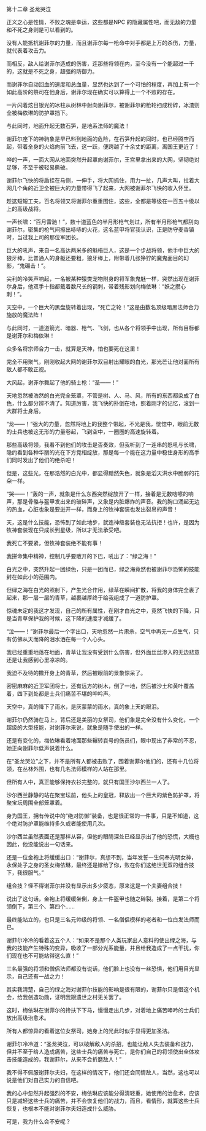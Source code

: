 第十二章 圣龙哭泣


正义之心是性情，不败之魂是幸运，这些都是NPC 的隐藏属性吧，而无敌的力量和不死之身则是可以看到的。

没有人能抵抗谢菲尔的力量，而且谢菲尔每一枪命中对手都是上万的杀伤，力量，就代表着攻击力。

而相反，敌人给谢菲尔造成的伤害，连那些将领在内，至今没有一个能超过一千的，这就是不死之身，超强的防御力。

而谢菲尔自动回血的速度和总血量，显然也达到了一个可怕的程度，再加上有一个如此高阶的祭司在他身后，谢菲尔现在确实可以算得上一个不败的存在。

一片闪着炫目银光的冰柱从树林中射向谢菲尔，被谢菲尔的枪轮扫成粉碎，冰渣则全被梅依琳的防护罩挡下。

与此同时，地面升起无数石笋，是地系法师的魔法！

谢菲尔座下的神驹象是早已料到地面的危险，在石笋升起的同时，也已经腾空而起，带着全身的火焰向前飞去，这一跃，便跨越了十余丈的距离，离国王更近了！

哗的一声，一面大网从地面突然升起罩向谢菲尔，王宫里拿出来的大网，坚韧绝对足够，不至于被轻易撕破。

谢菲尔飞快的将盾挂在马侧，一伸手，将大网抓住，用力一扯，几声大叫，拉着大网几个角的近卫全被巨大的力量带得飞了起来，大网被谢菲尔飞快的收入怀里。

趁这短短工夫，百名将领又将谢菲尔重重围住，这些，全都是等级在一百五十级以上的高级战将。

一声长啸：“百月雷驰！”，数十道蓝色的半月形枪气划过，所有半月形枪气都刮向谢菲尔，密集的枪气间擦出哧哧的火花，这名蓝甲将官我认识，正是防守麦香镇时，当过我上司的那位军团长。

巨大的吼声，来自一名高达两米多的魁梧巨人，这是一个步战将领，他手中巨大的狼牙棒，比普通人的身躯还要粗，狼牙棒上，附带着几张狰狞的魔鬼面目的幻影，“鬼碾击！”。

尖利的冷笑声响起，一名被某种猿类宠物附身的将军象鬼魅一样，突然出现在谢菲尔身后，他双手十指都戴着数尺长的钢刺，带着残影划向梅依琳：“妖之攒心刺！”。

天空中，一个巨大的黑盘旋转着出现，“死亡之轮！”这是由数名顶级暗黑法师合力施放的魔法阵！

与此同时，一道道箭光、暗器、枪气、飞剑，也从各个将领手中出现，所有目标都是谢菲尔和梅依琳！

众多名将宗师合力一击，就算是天神，怕也要死在这里！

完全不用聚气，刚刚收起大网的谢菲尔双目射出耀眼的白光，那光芒让他对面所有敌人都不敢正视。

大风起，谢菲尔舞起了他的骑士枪：“圣——！”

天地忽然被浩然的白光完全笼罩，不管是树、人、马、风，所有的东西都染成了白色，什么都分辨不清了。知道厉害，我飞快的扑倒在地，照着刚才的记忆，滚到一大群将士身后。

“龙——！”强大的力量，忽然将地上的我整个带起，不光是我，恍惚中，眼前无数的士兵也被这无形的力量卷起，飞到空中，一圈圈的高速旋转着。

那些高级将领，我看不到他们的攻击是否奏效，但我听到了一连串的怒吼与长啸，隐约看到各种华丽的光在下方竞相绽放，那是每一个能在这力量中稳住身形的高手们同时发出了他们的绝杀吧！

但是，这些光，在那浩然的白光中，都显得黯然失色，就象是滔天洪水中脆弱的花朵一样。

“哭——！”轰的一声，就象是什么东西突然绽放开了一样，接着是无数喀嚓的响声，那是骨骼与盔甲发出来的破碎声，又象是内脏爆炸的声音。我的胸口涌起无边的热血，心脏也象是要迸开一样，而身上的牧神套装也发出裂帛的声音！

天，这是什么技能，恐怖到了如此地步，就连神级套装也无法抗拒！也许，是因为牧神套装现在只成长到星级，所以才无法承受吧。

我死亡不要紧，但牧神套装绝不能有事！

我拼命集中精神，控制几乎要散开的下巴，吼出了：“绿之海！”

白光之中，突然升起一团绿色，只是一团而已，绿之海竟然也被谢菲尔恐怖的技能封在如此小的范围内。

但绿之海在白光的照射下，产生光合作用，绿草在瞬间扩散，将我的身体完全裹了起来，那一层一层的青草，越裹越厚终于给我组成了一道防护罩。

惊魂未定的我这才发现，自己的所有属性，在刚才白光之中，竟然飞快的下降，只是当青草保护我的时候，这下降的速度才减缓了。

“泣——！”谢菲尔最后一个字出口，天地忽然一片肃杀，空气中再无一点生气，只有仿佛从天而降的泪水洒在每一个人心头。

我已经重重地落在地面，青草让我没有受到什么伤害，但外面丝丝渗入的无边悲意还是让我感到心里凉凉的。

我迫不及待的撒开身上的青草，然后被眼前的景象惊呆了。

密密麻麻的近卫军团将士，还有远方的树木，倒了一地，然后被沙土和黄叶覆盖着，四下到处都是士兵们痛苦不堪的呻吟声。

天空中，真的降下了雨水，是灰蒙蒙的雨水，真的象上天的眼泪。

谢菲尔仍然骑在马上，背后还是美丽的女祭司，他们象是完全没有什么变化，一个超级的大型技能，对谢菲尔来说，就象是随手使出的一样。

还是有变化的，梅依琳看着地面那些辗转哀号的伤员们，眼中现出了非常的不忍，她正向谢菲尔低声说着什么。

在“圣龙哭泣”之下，并不是所有人都被击败了，围着谢菲尔他们的，还有十几位将领，在丛林外围，也有几名法师模样的人站在那里。

但所有人中，真正能够保持衣衫完整的，就只有国王沙尔西兰一人了。

沙尔西兰静静的站在聚宝坛前，他头上的皇冠，释放出一个巨大的紫色防护罩，将聚宝坛周围全部笼罩着。

身为国王，拥有传说中的“绝对防御”装备，也是很正常的一件事，只是不知道，这个绝对防护罩能维持多久或者能使用几次。

沙尔西兰虽然表面还是那样从容，但他的眼睛深处已经显示出了他的恐慌，大概也因此，他没能说出一句话来。

还是一位金袍上将缓缓出口：“谢菲尔，真想不到，当年发誓一生伺奉光明女神，永保处子之身的圣女梅依琳，最终还是嫁给了你，败在你们这绝世无双的组合技下，我很服气。”

组合技？怪不得谢菲尔并没有显示出多少疲态，原来这是一个夫妻组合技！

说出了这句话，金袍上将缓缓坐倒，身上一件盔甲也随之碎裂。接着，是第二个将领倒下，第三个、第四个……

最终能站立的，也只是三名元帅级的将领、一名僧侣模样的老者和一位白发法师而已。

谢菲尔冷冷的看着这五个人：“如果不是那个人类玩家出人意料的使出绿之海，与我的技能产生特殊的变异，吸收了一部分光系能量，并且给我造成了一点干扰，你们现在也不可能站得这么直！”

三名最强的将领和僧侣法师都没有说话，他们脸上也没有一丝恐惧，他们用目光显示，自己还有一战之力！

其实我清楚，自己的绿之海对谢菲尔技能的影响是很有限的，谢菲尔只是借这个机会，给我创造功勋，证明我跟遗世之村无关罢了。

这时，梅依琳在谢菲尔的搀扶下下马，慢慢走出几步，对着地上痛苦呻吟的士兵们放出高级治愈术。

所有人都惊异的看着这位女祭司，她身上的光此时似乎显得更加圣洁。

谢菲尔冷冷道：“圣龙哭泣，可以破解敌人的杀招，也能让敌人失去装备和战力，但并不至于给人造成痛苦，这些士兵的痛苦与死亡，是你们自己的将领使出全体攻击技能造成的，我谢菲尔，从来不会折磨敌人！”

我不得不佩服谢菲尔夫妇，在这样的情况下，他们还会同情敌人，当然，这也可以说是他们对自己实力的自信吧。

我的心中忽然升起强烈的不安，梅依琳应该能分得清轻重，她使用的治愈术，应该只是减轻这些士兵的痛苦，并不会恢复他们的战力，而且，看情形，就算这些士兵恢复，也根本不能对谢菲尔夫妇造成什么威胁。

可是，我为什么会不安呢？





